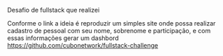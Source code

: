 Desafio de fullstack que realizei

Conforme o link a ideia é reproduzir um simples site onde possa realizar cadastro de pessoal com seu nome, sobrenome e participação, e com essas informações gerar um dashbord
https://github.com/cubonetwork/fullstack-challenge
